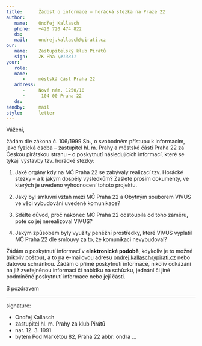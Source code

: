 ```yaml
---
title:      Žádost o informace – horácká stezka na Praze 22
author:
   name:    Ondřej Kallasch
   phone:   +420 720 474 822
   ds:      
   mail:    ondrej.kallasch@pirati.cz
our:
   name:    Zastupitelský klub Pirátů
   sign:    ZK Pha \#13811
your:
   role:    
   name:    
      -     městská část Praha 22
   address:
      -     Nové nám. 1250/10
      -      104 00 Praha 22
   ds:      
sendby:     mail
style:      letter
---
```


Vážení,

žádám dle zákona č. 106/1999 Sb., o svobodném přístupu k informacím, jako fyzická osoba – zastupitel hl. m. Prahy a městské části Praha 22 za Českou pirátskou stranu – o poskytnutí následujících informací, které se týkají výstavby tzv. horácké stezky:

1. Jaké orgány kdy na MČ Praha 22 se zabývaly realizací tzv. Horácké stezky – a k jakým dospěly výsledkům? Zašlete prosím dokumenty, ve kterých je uvedeno vyhodnocení tohoto projektu. 

2. Jaký byl smluvní vztah mezi MČ Praha 22 a Obytným souborem VIVUS ve věci vybudování uvedené komunikace?

3. Sdělte důvod, proč nakonec MČ Praha 22 odstoupila od toho záměru, poté co jej nerealizoval VIVUS?

4. Jakým způsobem byly využity peněžní prostředky, které VIVUS vyplatil MČ Praha 22 dle smlouvy za to, že komunikaci nevybudoval?

Žádám o poskytnutí informací v **elektronické podobě**, kdykoliv je to možné (nikoliv poštou), a to na e-mailovou adresu ondrej.kallasch@pirati.cz nebo datovou schránkou. Žádám o přímé poskytnutí informace, nikoliv odkázání na již zveřejněnou informaci či nabídku na schůzku, jednání či jiné podmíněné poskytnutí informace nebo její části. 

S pozdravem

---
signature:
  - Ondřej Kallasch
  - zastupitel hl. m. Prahy za klub Pirátů
  - nar. 12. 3. 1991
  - bytem Pod Markétou 82, Praha 22
abbr:       ondra
...
